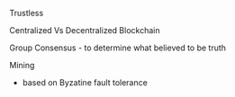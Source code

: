 Trustless

Centralized Vs Decentralized Blockchain

Group Consensus - to determine what believed to be truth

Mining

   - based on Byzatine fault tolerance

